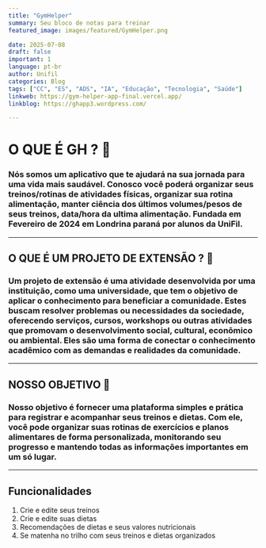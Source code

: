 ```yaml
---
title: "GymHelper"
summary: Seu bloco de notas para treinar
featured_image: images/featured/GymHelper.png 

date: 2025-07-08
draft: false
important: 1
language: pt-br
author: Unifil
categories: Blog
tags: ["CC", "ES", "ADS", "IA", "Educação", "Tecnologia", "Saúde"] 
linkweb: https://gym-helper-app-final.vercel.app/
linkblog: https://ghapp3.wordpress.com/

---
```




# O QUE É GH ? :muscle:

### Nós somos um aplicativo que te ajudará na sua jornada para uma vida mais saudável. Conosco você poderá organizar seus treinos/rotinas de atividades físicas, organizar sua rotina alimentação, manter ciência dos últimos volumes/pesos de seus treinos, data/hora da ultima alimentação. Fundada em Fevereiro de 2024 em Londrina paraná por alunos da UniFil.

***

## O QUE É UM PROJETO DE EXTENSÃO ? :rocket:

### Um projeto de extensão é uma atividade desenvolvida por uma instituição, como uma universidade, que tem o objetivo de aplicar o conhecimento para beneficiar a comunidade. Estes buscam resolver problemas ou necessidades da sociedade, oferecendo serviços, cursos, workshops ou outras atividades que promovam o desenvolvimento social, cultural, econômico ou ambiental. Eles são uma forma de conectar o conhecimento acadêmico com as demandas e realidades da comunidade.

***

## NOSSO OBJETIVO :dart:

### Nosso objetivo é fornecer uma plataforma simples e prática para registrar e acompanhar seus treinos e dietas. Com ele, você pode organizar suas rotinas de exercícios e planos alimentares de forma personalizada, monitorando seu progresso e mantendo todas as informações importantes em um só lugar.

***

## Funcionalidades

1. Crie e edite seus treinos
2. Crie e edite suas dietas
3. Recomendações de dietas e seus valores nutricionais
4. Se matenha no trilho com seus treinos e dietas organizados


